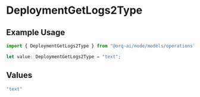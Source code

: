 # DeploymentGetLogs2Type

## Example Usage

```typescript
import { DeploymentGetLogs2Type } from "@orq-ai/node/models/operations";

let value: DeploymentGetLogs2Type = "text";
```

## Values

```typescript
"text"
```